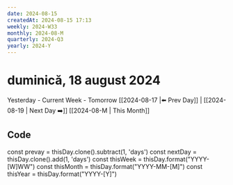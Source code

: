 ```yaml
---
date: 2024-08-15
createdAt: 2024-08-15 17:13
weekly: 2024-W33
monthly: 2024-08-M
quarterly: 2024-Q3
yearly: 2024-Y
---
```

# duminică, 18 august 2024

Yesterday - Current Week - Tomorrow
 [[2024-08-17 |⬅️ Prev Day]] | [[2024-08-19 | Next Day ➡️]] 
[[2024-08-M | This Month]]




## Code
const prevay = thisDay.clone().subtract(1, 'days')
const nextDay = thisDay.clone().add(1, 'days')
const thisWeek = thisDay.format("YYYY-[W]WW")
const thisMonth = thisDay.format("YYYY-MM-[M]")
const thisYear = thisDay.format("YYYY-[Y]")